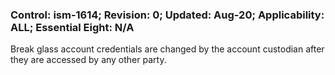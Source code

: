 ### Control: ism-1614; Revision: 0; Updated: Aug-20; Applicability: ALL; Essential Eight: N/A
<p>Break glass account credentials are changed by the account custodian after they are accessed by any other party.</p>